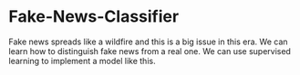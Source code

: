 # Fake-News-Classifier
Fake news spreads like a wildfire and this is a big issue in this era. We can learn how to distinguish fake news from a real one. We can use supervised learning to implement a model like this.
